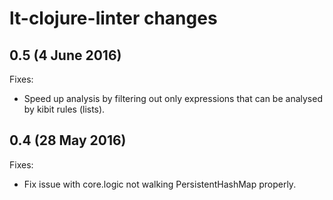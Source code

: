 # lt-clojure-linter changes

## 0.5 (4 June 2016)

Fixes:
- Speed up analysis by filtering out only expressions that can be analysed by kibit rules (lists).

## 0.4 (28 May 2016)

Fixes:
- Fix issue with core.logic not walking PersistentHashMap properly.
